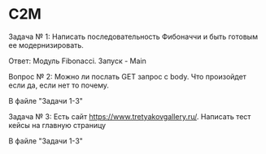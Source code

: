 # C2M
Задача № 1: Написать последовательность Фибоначчи и быть готовым ее модернизировать.
                   
Ответ: Модуль Fibonacci.
Запуск - Main

Вопрос № 2: Можно ли послать GET запрос с body. Что произойдет если да, если нет то почему. 
                               
В файле "Задачи 1-3"

Задача № 3: Есть сайт https://www.tretyakovgallery.ru/. Написать тест кейсы на главную страницу 

В файле "Задачи 1-3"
